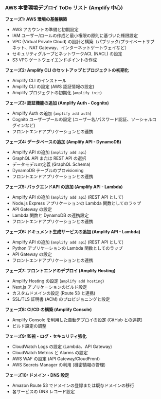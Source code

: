 ### AWS 本番環境デプロイ ToDo リスト (Amplify 中心)

**フェーズ1: AWS 環境の基盤構築**
*   AWS アカウントの準備と初期設定
*   IAM ユーザー/ロールの作成と最小権限の原則に基づいた権限設定
*   VPC (Virtual Private Cloud) の設計と構築（パブリック/プライベートサブネット、NAT Gateway、インターネットゲートウェイなど）
*   セキュリティグループとネットワークACL (NACL) の設定
*   S3 VPC ゲートウェイエンドポイントの作成

**フェーズ2: Amplify CLI のセットアップとプロジェクトの初期化**
*   Amplify CLI のインストール
*   Amplify CLI の設定 (AWS 認証情報の設定)
*   Amplify プロジェクトの初期化 (`amplify init`)

**フェーズ3: 認証機能の追加 (Amplify Auth - Cognito)**
*   Amplify Auth の追加 (`amplify add auth`)
*   Cognito ユーザープールの設定 (ユーザー名/パスワード認証、ソーシャルログインなど)
*   フロントエンドアプリケーションとの連携

**フェーズ4: データベースの追加 (Amplify API - DynamoDB)**
*   Amplify API の追加 (`amplify add api`)
*   GraphQL API または REST API の選択
*   データモデルの定義 (GraphQL Schema)
*   DynamoDB テーブルのプロvisioning
*   フロントエンドアプリケーションとの連携

**フェーズ5: バックエンドAPI の追加 (Amplify API - Lambda)**
*   Amplify API の追加 (`amplify add api`) (REST API として)
*   Node.js Express アプリケーションの Lambda 関数としてのラップ
*   API Gateway の設定
*   Lambda 関数と DynamoDB の連携設定
*   フロントエンドアプリケーションとの連携

**フェーズ6: ドキュメント生成サービスの追加 (Amplify API - Lambda)**
*   Amplify API の追加 (`amplify add api`) (REST API として)
*   Python アプリケーションの Lambda 関数としてのラップ
*   API Gateway の設定
*   フロントエンドアプリケーションとの連携

**フェーズ7: フロントエンドのデプロイ (Amplify Hosting)**
*   Amplify Hosting の設定 (`amplify add hosting`)
*   Next.js アプリケーションのビルド設定
*   カスタムドメインの設定 (Route 53 と連携)
*   SSL/TLS 証明書 (ACM) のプロビジョニングと設定

**フェーズ8: CI/CD の構築 (Amplify Console)**
*   Amplify Console を利用した自動デプロイの設定 (GitHub との連携)
*   ビルド設定の調整

**フェーズ9: 監視・ログ・セキュリティ強化**
*   CloudWatch Logs の設定 (Lambda、API Gateway)
*   CloudWatch Metrics と Alarms の設定
*   AWS WAF の設定 (API Gateway/CloudFront)
*   AWS Secrets Manager の利用 (機密情報の管理)

**フェーズ10: ドメイン・DNS 設定**
*   Amazon Route 53 でドメインの登録または既存ドメインの移行
*   各サービスの DNS レコード設定
